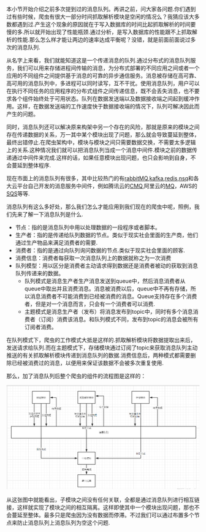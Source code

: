 本小节开始介绍之前多次提到过的消息队列。再讲之前，问大家各问题.你们遇到过有些时候，爬虫有很大一部分时间抓取解析模块是空闲的情况么？我猜应该大多数都遇到过.产生这个现象的原因就在于写入数据库的时间比起抓取解析的时间要慢的多.所以就开始出现了性能瓶颈.通过分析，是写入数据库的性能跟不上抓取解析的性能.那么怎么样才能让两边的速率达成平衡呢？没错，就是前面前面说过多次的消息队列.

从名字上来看，我们就能知道这是一个传递消息的队列.通过分布式的消息队列服务，我们可以用来存储进程间传输的消息，为分布式部署的不同应用之间或者一个应用的不同组件之间提供基于消息的可靠的异步通信服务。消息被存储在高可靠、高可用的消息队列中，多进程可以同时读写，互不干扰。使用消息队列，用户可以在执行不同任务的应用程序的分布式组件之间传递信息，既不会丢失消息，也不要求各个组件始终处于可用状态。队列在数据发送端以及数据接收端之间起到缓冲作用。这样，在数据发送端的工作速度快于数据接收端的情况下，队列可解决因此而产生的问题。

  
同时，消息队列还可以解决原来构架中另一个存在的风险，那就是原来的模块之间存在传递数据的关系，万一其中某个模块出现了问题，那么就会导致蔓延到整体，最终出错停止.在爬虫架构中，模块与模块之间只需要数据交换，不需要太多逻辑上的关系.这种情况我们就可以把消息队列当成一个消息中间件.模块之前的数据传递通过中间件来完成.这样的话，如果任意模块出现问题，也只会影响到自身，不会蔓延到整体程序.

现在市面上的消息队列有很多，其中比较热门的有[rabbitMQ](http://www.rabbitmq.com),[kafka](http://kafka.apache.org/),[redis](https://redis.io/),[nsq](http://nsq.io/)和各大云平台自己开发的消息服务中间件，例如腾讯云的[CMQ](https://www.qcloud.com/document/product/406),阿里云的[MQ](https://help.aliyun.com/product/29530.htm)，AWS的[SQS](https://aws.amazon.com/cn/sqs)等等.

消息队列有这么多好处，那么我们怎么才能应用到我们现在的爬虫中呢，照例，我们先来了解一下消息队列是什么.

* 节点：指的是消息队列中用以处理数据的一段程序或者脚本。
* 生产者：指的是传递给队列数据的节点。类似于现实社会里面的生产商，他们通过生产物品来满足消费者的需要.
* 消费者：指的是通过向队列询问数据的节点.类似于现实社会里面的顾客.
* 消费信息：消费者每获取一次消息队列上的数据就称之为一次消费
* 队列模型：用以区分是消费者主动请求得到数据还是消费者被动的获取到消息队列传递来的数据。
  * 队列模式是消息生产者生产消息发送到queue中，然后消息消费者从queue中取出并且消费消息。消息被消费以后，queue中不再有存储，所以消息消费者不可能消费到已经被消费的消息。Queue支持存在多个消费者，但是对一个消息而言，只会有一个消费者可以消费.
  * 主题模式是消息生产者（发布）将消息发布到topic中，同时有多个消息消费者（订阅）消费该消息。和队列模式不同，发布到topic的消息会被所有订阅者消费。

在队列模式下，爬虫的工作模式大抵是这样的.抓取解析模块将数据提取出来后，发送请求给队列.而在主题模式下，存储模块通过订阅了topic来获取消息队列主动推送的有关抓取解析模块传递到消息队列的数据.消费信息后，两种模式都需要删除已经被消费过的消息，以便用来保证该数据不会被多次重复使用.

那么，加了消息队列后整个爬虫的组件的流程图是这样的：

![](/assets/QQ截图20170805005832.png)

从这张图中就能看出，子模块之间没有任何关联，全都是通过消息队列进行相互链接，这样就实现了模块之间的相互隔离。这样即使其中一个模块出现问题，那也不会蔓延至整体。最多只是爬虫因为没有数据而停滞。不过我们可以通过布置多个节点来防止消息队列上消息队列为空这个问题.





